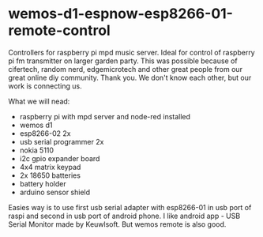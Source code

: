 # wemos-d1-espnow-esp8266-01-remote-control
Controllers for raspberry pi mpd music server. Ideal for control of raspberry pi fm transmitter on larger garden party. This was possible because of cifertech, random nerd, edgemicrotech 
and other great people from our great online diy community. Thank you. We don't know each other, but our work is connecting us. 

What we will nead:
- raspberry pi with mpd server and node-red installed
- wemos d1
- esp8266-02 2x
- usb serial programmer 2x
- nokia 5110
- i2c gpio expander board
- 4x4 matrix keypad
- 2x 18650 batteries
- battery holder
- arduino sensor shield

Easies way is to use first usb serial adapter with esp8266-01 in usb port of raspi and second in usb port of android phone. I like android app - USB Serial Monitor made by Keuwlsoft. But wemos remote is also good. 
